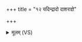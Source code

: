+++
title = "१२ यदिन्द्रादो दाशराज्ञे"

+++
<details><summary>मूलम् (VS)</summary>

यदि॑न्द्रादो दाशरा॒ज्ञे मानु॑षं॒ वि गा॑हथाः।  
विरू॑पः॒ सर्व॑स्मा आसीत्स॒ह य॒क्षाय॒ कल्प॑ते ॥
</details>